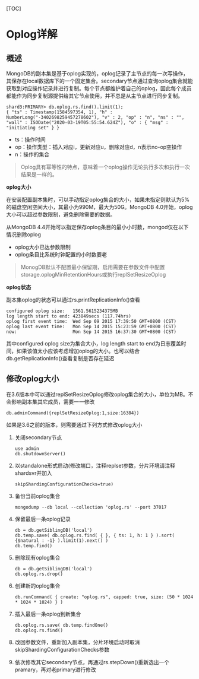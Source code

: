 [TOC]

# Oplog详解

## 概述

MongoDB的副本集是基于oplog实现的，oplog记录了主节点的每一次写操作，其保存在local数据库下的一个固定集合。secondary节点通过查询oplog集合就能获取到对应操作记录并进行复制。每个节点都维护着自己的oplog，因此每个成员都能作为同步复制源提供给其它节点使用，并不总是从主节点进行同步复制。

```
shard3:PRIMARY> db.oplog.rs.find().limit(1);
{ "ts" : Timestamp(1584597354, 1), "h" : NumberLong("-3402698259457278602"), "v" : 2, "op" : "n", "ns" : "", "wall" : ISODate("2020-03-19T05:55:54.624Z"), "o" : { "msg" : "initiating set" } }
```

- ts：操作时间
- op：操作类型：插入对应i，更新对应u，删除对应d，n表示no-op空操作
- n：操作的集合

>  Oplog具有幂等性的特点，意味着一个oplog操作无论执行多次和执行一次结果是一样的。

**oplog大小**

在安装配置副本集时，可以手动指定oplog集合的大小，如果未指定则默认为5%的磁盘空闲空间大小，其最小为990M，最大为50G。MongoDB 4.0开始，oplog大小可以超过参数限制，避免删除需要的数据。

从MongoDB 4.4开始可以指定保存oplog条目的最小小时数，mongod仅在以下情况删除oplog

- oplog大小已达参数限制
- oplog条目比系统时钟配置的小时数要老

> MonogDB默认不配置最小保留期，启用需要在参数文件中配置storage.oplogMinRetentionHours或执行replSetResizeOplog

**oplog状态**

副本集oplog的状态可以通过rs.printReplicationInfo()查看

```
configured oplog size:   1561.5615234375MB
log length start to end: 423849secs (117.74hrs)
oplog first event time:  Wed Sep 09 2015 17:39:50 GMT+0800 (CST)
oplog last event time:   Mon Sep 14 2015 15:23:59 GMT+0800 (CST)
now:                     Mon Sep 14 2015 16:37:30 GMT+0800 (CST)
```

其中configured oplog size为集合大小，log length start to end为日志覆盖时间，如果该值太小应该考虑增加oplog的大小。也可以结合db.getReplicationInfo()查看复制是否存在延迟



## 修改oplog大小

在3.6版本中可以通过replSetResizeOplog修改oplog集合的大小，单位为MB。不会影响副本集其它成员，需要一一修改

```
db.adminCommand({replSetResizeOplog:1,size:16384})
```

如果是3.6之前的版本，则需要通过下列方式修改oplog大小

1. 关闭secondary节点

   ```
   use admin
   db.shutdownServer()
   ```

2. 以standalone形式启动(修改端口，注释replset参数，分片环境请注释shardsvr并加入

   ```
   skipShardingConfigurationChecks=true)
   ```

3. 备份当前oplog集合

   ```
   mongodump --db local --collection 'oplog.rs' --port 37017
   ```

4. 保留最后一条oplog记录

   ```
   db = db.getSiblingDB('local')
   db.temp.save( db.oplog.rs.find( { }, { ts: 1, h: 1 } ).sort( {$natural : -1} ).limit(1).next() )
   db.temp.find()
   ```

5. 删除现有oplog集合

   ```
   db = db.getSiblingDB('local')
   db.oplog.rs.drop()
   ```

6. 创建新的oplog集合

   ```
   db.runCommand( { create: "oplog.rs", capped: true, size: (50 * 1024 * 1024 * 1024) } )
   ```

7. 插入最后一条oplog到新集合

   ```
   db.oplog.rs.save( db.temp.findOne()
   db.oplog.rs.find()
   ```

8. 改回参数文件，重新加入副本集，分片环境启动时取消skipShardingConfigurationChecks参数

9. 依次修改其它secondary节点，再通过rs.stepDown()重新选出一个pramary，再对老primary进行修改